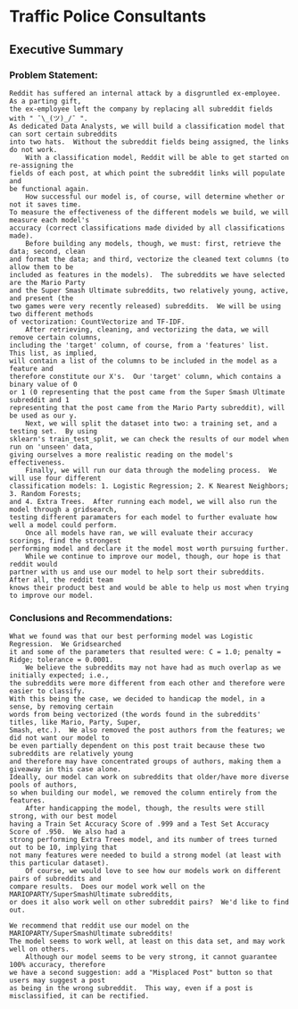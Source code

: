 # Traffic Police Consultants
## Executive Summary

### Problem Statement:
	
	Reddit has suffered an internal attack by a disgruntled ex-employee.  As a parting gift,
	the ex-employee left the company by replacing all subreddit fields with " ¯\_(ツ)_/¯ ".
	As dedicated Data Analysts, we will build a classification model that can sort certain subreddits
	into two hats.  Without the subreddit fields being assigned, the links do not work.  
		With a classification model, Reddit will be able to get started on re-assigning the
	fields of each post, at which point the subreddit links will populate and 
	be functional again.
		How successful our model is, of course, will determine whether or not it saves time.
	To measure the effectiveness of the different models we build, we will measure each model's
	accuracy (correct classifications made divided by all classifications made).
		Before building any models, though, we must: first, retrieve the data; second, clean
	and format the data; and third, vectorize the cleaned text columns (to allow them to be
	included as features in the models).  The subreddits we have selected are the Mario Party
	and the Super Smash Ultimate subreddits, two relatively young, active, and present (the
	two games were very recently released) subreddits.  We will be using two different methods
	of vectorization: CountVectorize and TF-IDF.
		After retrieving, cleaning, and vectorizing the data, we will remove certain columns,
	including the 'target' column, of course, from a 'features' list.  This list, as implied,
	will contain a list of the columns to be included in the model as a feature and
	therefore constitute our X's.  Our 'target' column, which contains a binary value of 0 
	or 1 (0 representing that the post came from the Super Smash Ultimate subreddit and 1 
	representing that the post came from the Mario Party subreddit), will be used as our y.
		Next, we will split the dataset into two: a training set, and a testing set.  By using
	sklearn's train_test_split, we can check the results of our model when run on 'unseen' data,
	giving ourselves a more realistic reading on the model's effectiveness.
		Finally, we will run our data through the modeling process.  We will use four different
	classification models: 1. Logistic Regression; 2. K Nearest Neighbors; 3. Random Forests;
	and 4. Extra Trees.  After running each model, we will also run the model through a gridsearch,
	testing different paramaters for each model to further evaluate how well a model could perform.
		Once all models have ran, we will evaluate their accuracy scorings, find the strongest
	performing model and declare it the model most worth pursuing further.
		While we continue to improve our model, though, our hope is that reddit would
	partner with us and use our model to help sort their subreddits.  After all, the reddit team
	knows their product best and would be able to help us most when trying to improve our model.
	
	
### Conclusions and Recommendations:

	What we found was that our best performing model was Logistic Regression.  We Gridsearched
	it and some of the parameters that resulted were: C = 1.0; penalty = Ridge; tolerance = 0.0001.
		We believe the subreddits may not have had as much overlap as we initially expected; i.e.,
	the subreddits were more different from each other and therefore were easier to classify.
	With this being the case, we decided to handicap the model, in a sense, by removing certain
	words from being vectorized (the words found in the subreddits' titles, like Mario, Party, Super,
	Smash, etc.).  We also removed the post authors from the features; we did not want our model to
	be even partially dependent on this post trait because these two subreddits are relatively young
	and therefore may have concentrated groups of authors, making them a giveaway in this case alone.
	Ideally, our model can work on subreddits that older/have more diverse pools of authors,
	so when building our model, we removed the column entirely from the features.
		After handicapping the model, though, the results were still strong, with our best model
	having a Train Set Accuracy Score of .999 and a Test Set Accuracy Score of .950.  We also had a
	strong performing Extra Trees model, and its number of trees turned out to be 10, implying that
	not many features were needed to build a strong model (at least with this particular dataset).
		Of course, we would love to see how our models work on different pairs of subreddits and
	compare results.  Does our model work well on the MARIOPARTY/SuperSmashUltimate subreddits,
	or does it also work well on other subreddit pairs?  We'd like to find out.
	
	We recommend that reddit use our model on the MARIOPARTY/SuperSmashUltimate subreddits!
	The model seems to work well, at least on this data set, and may work well on others.
		Although our model seems to be very strong, it cannot guarantee 100% accuracy, therefore
	we have a second suggestion: add a "Misplaced Post" button so that users may suggest a post
	as being in the wrong subreddit.  This way, even if a post is misclassified, it can be rectified.

	